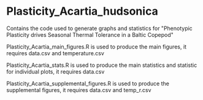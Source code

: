 # Plasticity_Acartia_hudsonica
Contains the code used to generate graphs and statistics for "Phenotypic Plasticity drives Seasonal Thermal Tolerance in a Baltic Copepod"

Plasticity_Acartia_main_figures.R is used to produce the main figures, it requires data.csv and temperature.csv

Plasticity_Acartia_stats.R is used to produce the main statistics and statistic for individual plots, it requires data.csv

Plasticity_Acartia_supplemental_figures.R is used to produce the supplemental figures, it requires data.csv and temp_r.csv
